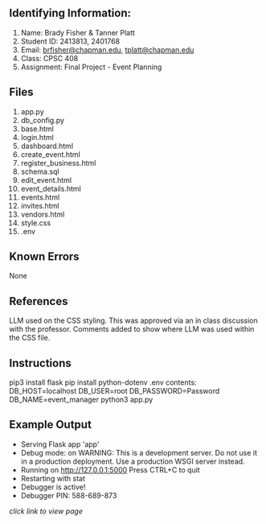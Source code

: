 ## Identifying Information: 
1. Name: Brady Fisher & Tanner Platt
2. Student ID: 2413813, 2401768
3. Email: brfisher@chapman.edu, tplatt@chapman.edu
4. Class: CPSC 408
5. Assignment: Final Project - Event Planning

## Files 
1. app.py
2. db_config.py
3. base.html
4. login.html
5. dashboard.html
6. create_event.html
7. register_business.html
8. schema.sql
9. edit_event.html
10. event_details.html
11. events.html
12. invites.html
13. vendors.html
14. style.css
15. .env

## Known Errors 
None

## References
LLM used on the CSS styling.
    This was approved via an in class discussion with the professor. 
    Comments added to show where LLM was used within the CSS file.

## Instructions
pip3 install flask
pip install python-dotenv
    .env contents:
        DB_HOST=localhost
        DB_USER=root
        DB_PASSWORD=Password
        DB_NAME=event_manager
python3 app.py

## Example Output
 * Serving Flask app 'app'
 * Debug mode: on
WARNING: This is a development server. Do not use it in a production deployment. Use a production WSGI server instead.
 * Running on http://127.0.0.1:5000
Press CTRL+C to quit
 * Restarting with stat
 * Debugger is active!
 * Debugger PIN: 588-689-873

 *click link to view page*